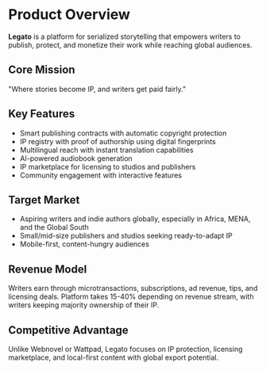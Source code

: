 # Product Overview

**Legato** is a platform for serialized storytelling that empowers writers to publish, protect, and monetize their work while reaching global audiences.

## Core Mission
"Where stories become IP, and writers get paid fairly."

## Key Features
- Smart publishing contracts with automatic copyright protection
- IP registry with proof of authorship using digital fingerprints
- Multilingual reach with instant translation capabilities
- AI-powered audiobook generation
- IP marketplace for licensing to studios and publishers
- Community engagement with interactive features

## Target Market
- Aspiring writers and indie authors globally, especially in Africa, MENA, and the Global South
- Small/mid-size publishers and studios seeking ready-to-adapt IP
- Mobile-first, content-hungry audiences

## Revenue Model
Writers earn through microtransactions, subscriptions, ad revenue, tips, and licensing deals. Platform takes 15-40% depending on revenue stream, with writers keeping majority ownership of their IP.

## Competitive Advantage
Unlike Webnovel or Wattpad, Legato focuses on IP protection, licensing marketplace, and local-first content with global export potential.